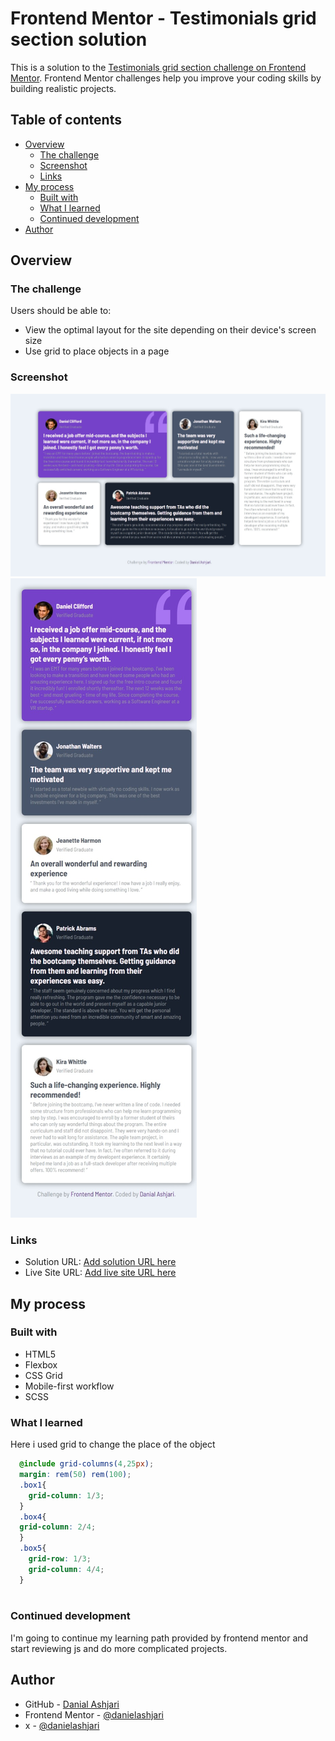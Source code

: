 # Frontend Mentor - Testimonials grid section solution

This is a solution to the [Testimonials grid section challenge on Frontend Mentor](https://www.frontendmentor.io/challenges/testimonials-grid-section-Nnw6J7Un7). Frontend Mentor challenges help you improve your coding skills by building realistic projects.

## Table of contents

- [Overview](#overview)
  - [The challenge](#the-challenge)
  - [Screenshot](#screenshot)
  - [Links](#links)
- [My process](#my-process)
  - [Built with](#built-with)
  - [What I learned](#what-i-learned)
  - [Continued development](#continued-development)
- [Author](#author)

## Overview

### The challenge

Users should be able to:

- View the optimal layout for the site depending on their device's screen size
- Use grid to place objects in a page

### Screenshot

![desktop screenshot](./images/Screenshot_desktop.jpeg)
![mobile screenshot](./images/Screenshot_mobile.jpeg)

### Links

- Solution URL: [Add solution URL here](https://github.com/danielashjari/testimonials-grid-section-main)
- Live Site URL: [Add live site URL here](https://danielashjari.github.io/testimonials-grid-section-main/)

## My process

### Built with

- HTML5
- Flexbox
- CSS Grid
- Mobile-first workflow
- SCSS

### What I learned

Here i used grid to change the place of the object

```scss
  @include grid-columns(4,25px);
  margin: rem(50) rem(100);
  .box1{
    grid-column: 1/3;
  }
  .box4{
  grid-column: 2/4;
  }
  .box5{
    grid-row: 1/3;
    grid-column: 4/4;
  }
  
```

### Continued development

I'm going to continue my learning path provided by frontend mentor and start reviewing js and do more complicated projects.

## Author

- GitHub - [Danial Ashjari](https://github.com/danielashjari)
- Frontend Mentor - [@danielashjari](https://www.frontendmentor.io/profile/danielashjari)
- x - [@danielashjari](https://www.x.com/danielashjari)
